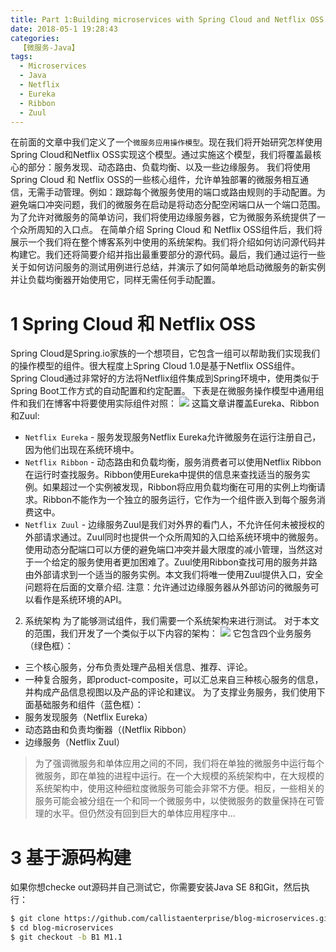 ```yaml
---
title: Part 1:Building microservices with Spring Cloud and Netflix OSS
date: 2018-05-1 19:28:43
categories:
  【微服务-Java】
tags: 
  - Microservices
  - Java
  - Netflix
  - Eureka
  - Ribbon
  - Zuul
---
```

在前面的文章中我们定义了一个`微服务应用操作模型`。现在我们将开始研究怎样使用Spring Cloud和Netflix OSS实现这个模型。通过实施这个模型，我们将覆盖最核心的部分：服务发现、动态路由、负载均衡、以及一些边缘服务。
我们将使用Spring Cloud 和 Netflix OSS的一些核心组件，允许单独部署的微服务相互通信，无需手动管理。例如：跟踪每个微服务使用的端口或路由规则的手动配置。为避免端口冲突问题，我们的微服务在启动是将动态分配空闲端口从一个端口范围。为了允许对微服务的简单访问，我们将使用边缘服务器，它为微服务系统提供了一个众所周知的入口点。
在简单介绍 Spring Cloud 和 Netflix OSS组件后，我们将展示一个我们将在整个博客系列中使用的系统架构。我们将介绍如何访问源代码并构建它。我们还将简要介绍并指出最重要部分的源代码。最后，我们通过运行一些关于如何访问服务的测试用例进行总结，并演示了如何简单地启动微服务的新实例并让负载均衡器开始使用它，同样无需任何手动配置。

# 1 Spring Cloud 和 Netflix OSS
Spring Cloud是Spring.io家族的一个想项目，它包含一组可以帮助我们实现我们的操作模型的组件。很大程度上Spring Cloud 1.0是基于Netflix OSS组件。Spring Cloud通过非常好的方法将Netflix组件集成到Spring环境中，使用类似于Spring Boot工作方式的自动配置和约定配置。
下表是在微服务操作模型中通用组件和我们在博客中将要使用实际组件对照：
![](./mapping-table.png)
这篇文章讲覆盖Eureka、Ribbon和Zuul:
- `Netflix Eureka` - 服务发现服务Netflix Eureka允许微服务在运行注册自己，因为他们出现在系统环境中。
- `Netflix Ribbon` - 动态路由和负载均衡，服务消费者可以使用Netflix Ribbon在运行时查找服务。Ribbon使用Eureka中提供的信息来查找适当的服务实例。如果超过一个实例被发现，Ribbon将应用负载均衡在可用的实例上均衡请求。Ribbon不能作为一个独立的服务运行，它作为一个组件嵌入到每个服务消费这中。
- `Netflix Zuul` - 边缘服务Zuul是我们对外界的看门人，不允许任何未被授权的外部请求通过。Zuul同时也提供一个众所周知的入口给系统环境中的微服务。使用动态分配端口可以方便的避免端口冲突并最大限度的减小管理，当然这对于一个给定的服务使用者更加困难了。Zuul使用Ribbon查找可用的服务并路由外部请求到一个适当的服务实例。本文我们将唯一使用Zuul提供入口，安全问题将在后面的文章介绍.
注意：允许通过边缘服务器从外部访问的微服务可以看作是系统环境的API。

2. 系统架构
为了能够测试组件，我们需要一个系统架构来进行测试。 对于本文的范围，我们开发了一个类似于以下内容的架构：
![](./system-landscape.png)
它包含四个业务服务（绿色框）：
- 三个核心服务，分布负责处理产品相关信息、推荐、评论。
- 一种复合服务，即product-composite，可以汇总来自三种核心服务的信息，并构成产品信息视图以及产品的评论和建议。
为了支撑业务服务，我们使用下面基础服务和组件（蓝色框）：
- 服务发现服务（Netflix Eureka）
- 动态路由和负责均衡器（(Netflix Ribbon）
- 边缘服务（Netflix Zuul）
> 为了强调微服务和单体应用之间的不同，我们将在单独的微服务中运行每个微服务，即在单独的进程中运行。在一个大规模的系统架构中，在大规模的系统架构中，使用这种细粒度微服务可能会非常不方便。相反，一些相关的服务可能会被分组在一个和同一个微服务中，以使微服务的数量保持在可管理的水平。但仍然没有回到巨大的单体应用程序中…

# 3 基于源码构建
如果你想checke out源码并自己测试它，你需要安装Java SE 8和Git，然后执行：
```sh
$ git clone https://github.com/callistaenterprise/blog-microservices.git
$ cd blog-microservices
$ git checkout -b B1 M1.1
```


